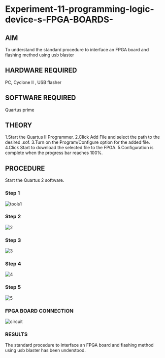 # Experiment-11-programming-logic-device-s-FPGA-BOARDS-
## AIM
To understand the standard procedure to interface an FPGA board and flashing method using usb blaster 
## HARDWARE REQUIRED
PC, Cyclone II , USB flasher
## SOFTWARE REQUIRED
Quartus prime
## THEORY 
1.Start the Quartus II Programmer.
2.Click Add File and select the path to the desired .sof.
3.Turn on the Program/Configure option for the added file.
4.Click Start to download the selected file to the FPGA. 
5.Configuration is complete when the progress bar reaches 100%.

## PROCEDURE 
Start the Quartus 2 software.
### Step 1
![tools1](https://user-images.githubusercontent.com/93427376/174100913-926b97be-3b4f-4418-abd7-777d2dcd7416.png)
### Step 2
![2](https://user-images.githubusercontent.com/93427376/174100964-50ade977-16e8-44fe-9fe9-ef1dde25c73f.png)
### Step 3
![3](https://user-images.githubusercontent.com/93427376/174101007-cac00355-bdae-4be0-8807-dc62c2723bdd.png)
### Step 4
![4](https://user-images.githubusercontent.com/93427376/174101059-7cc83c7b-7b6d-40ed-9604-46e23743428f.png)
### Step 5
![5](https://user-images.githubusercontent.com/93427376/174101158-6069632e-a764-4c34-b1b8-92be3785be92.png)
### FPGA BOARD CONNECTION
![circuit](https://user-images.githubusercontent.com/93427376/174101336-545d7c9e-2f7c-495e-930c-bc1e03f42a8d.jpeg)
### RESULTS 
The standard procedure to interface an FPGA board and flashing method using usb blaster has been understood.
